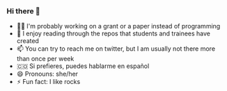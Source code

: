 ### Hi there 👋

<!--
**blancahimes/blancahimes** is a ✨ _special_ ✨ repository because its `README.md` (this file) appears on your GitHub profile.

Here are some ideas to get you started:

- 🔭 I’m currently working on ...
- 🌱 I’m currently learning ...
- 👯 I’m looking to collaborate on ...
- 🤔 I’m looking for help with ...
- 💬 Ask me about ...
- 📫 How to reach me: ...
- 😄 Pronouns: ...
- ⚡ Fun fact: ...
-->


- 👩‍💻 I'm probably working on a grant or a paper instead of programming
- 🤩 I enjoy reading through the repos that students and trainees have created
- 📫 You can try to reach me on twitter, but I am usually not there more than once per week
- 🇨🇴 Si prefieres, puedes hablarme en español
- 😄 Pronouns: she/her
- ⚡ Fun fact: I like rocks 

